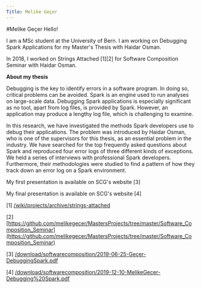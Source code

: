 ```yaml
---
Title: Melike Geçer
---
```

#Melike Geçer
Hello!

I am a MSc student at the University of Bern. I am working on Debugging Spark Applications for my Master's Thesis with Haidar Osman.

In 2018, I worked on Strings Attached [1][2] for Software Composition Seminar with Haidar Osman.

**About my thesis**

Debugging is the key to identify errors in a software program. In doing so, critical problems can be avoided. Spark is an engine used to run analyses on large-scale data. Debugging Spark applications is especially significant as no tool, apart from log files, is provided by Spark. However, an application may produce a lengthy log file, which is challenging to examine.

In this research, we have investigated the methods Spark developers use to debug their applications. The problem was introduced by Haidar Osman, who is one of the supervisors for this thesis, as an essential problem in the industry. We have searched for the top frequently asked questions about Spark and reproduced four error logs of three different kinds of exceptions. We held a series of interviews with professional Spark developers. Furthermore, their methodologies were studied to find a pattern of how they track down an error log on a Spark environment.

My first presentation is available on SCG's website [3]

My final presentation is available on SCG's website [4]


[1] [/wiki/projects/archive/strings-attached](%base_url%/wiki/projects/archive/strings-attached)

[2] [https://github.com/melikegecer/MastersProjects/tree/master/Software_Composition_Seminar](https://github.com/melikegecer/MastersProjects/tree/master/Software_Composition_Seminar)

[3] [/download/softwarecomposition/2019-06-25-Gecer-DebuggingSpark.pdf](%base_url%/download/softwarecomposition/2019-06-25-Gecer-DebuggingSpark.pdf)

[4] [/download/softwarecomposition/2019-12-10-MelikeGecer-Debugging%20Spark.pdf](%base_url%/download/softwarecomposition/2019-12-10-MelikeGecer-Debugging%20Spark.pdf)
